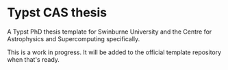 # Typst CAS thesis

A Typst PhD thesis template for Swinburne University and the Centre for Astrophysics and Supercomputing specifically.

This is a work in progress. It will be added to the official template repository when that's ready.
